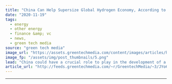 ```yaml
---
title: "China Can Help Supersize Global Hydrogen Economy, According to Shell"
date: "2020-11-19"
tags: 
  - energy
  - other energy
  - finance &amp; vc
  - news,
  - green tech media
source: "green tech media"
image_url: "https://assets.greentechmedia.com/content/images/articles/hydrogen_refuelling_station_XL_Credit_Shell_Brian_Buchsdruecker.jpg"
image_fp: "/assets/img/post_thumbnails/5.png"
lead: "China could have a crucial role to play in the development of a global hydrogen economy, with its massive demand for decarbonization technologies likely to drive large-scale deployments that will help cut costs around the world, according to oil majo ..."
article_url: "http://feeds.greentechmedia.com/~r/GreentechMedia/~3/JYo6OXSKYQ0/china-can-help-supersize-global-hydrogen-economy-says-shell"
---
```


---
